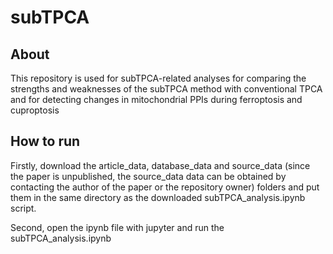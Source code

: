 # subTPCA
## About

This repository is used for subTPCA-related analyses for comparing the strengths and weaknesses of the subTPCA method with conventional TPCA 
and for detecting changes in mitochondrial PPIs during ferroptosis and cuproptosis

## How to run
Firstly, download the article_data, database_data and source_data (since the paper is unpublished, the source_data data can be obtained by contacting the author of the paper or the repository owner) folders 
and put them in the same directory as the downloaded subTPCA_analysis.ipynb script.

Second, open the ipynb file with jupyter and run the subTPCA_analysis.ipynb
